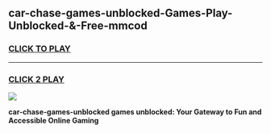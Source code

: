 
## car-chase-games-unblocked-Games-Play-Unblocked-&-Free-mmcod
<h3>
<a href="https://premium76.site?title=car-chase-games-unblocked&ref=24A">CLICK TO PLAY</a></h3>
<hr>

<h3>
<a href="https://premium76.site?title=car-chase-games-unblocked&ref=24A">CLICK 2 PLAY</a>
  
</h3>

<a href="https://premium76.site?title=car-chase-games-unblocked&ref=24A"><img src="https://clearcache.store/games.png"></a>


**car-chase-games-unblocked games unblocked: Your Gateway to Fun and Accessible Online Gaming**
